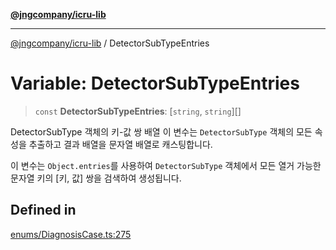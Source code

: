 [**@jngcompany/icru-lib**](../README.md)

***

[@jngcompany/icru-lib](../globals.md) / DetectorSubTypeEntries

# Variable: DetectorSubTypeEntries

> `const` **DetectorSubTypeEntries**: [`string`, `string`][]

DetectorSubType 객체의 키-값 쌍 배열
이 변수는 `DetectorSubType` 객체의 모든 속성을 추출하고 결과 배열을 문자열 배열로 캐스팅합니다.

이 변수는 `Object.entries`를 사용하여 `DetectorSubType` 객체에서 모든 열거 가능한
문자열 키의 [키, 값] 쌍을 검색하여 생성됩니다.

## Defined in

[enums/DiagnosisCase.ts:275](https://github.com/jngcompany/icru-lib/blob/256d6a1256b31526527eaee4aeab346b456a87aa/src/enums/DiagnosisCase.ts#L275)
